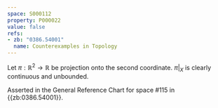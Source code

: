```yaml
---
space: S000112
property: P000022
value: false
refs:
- zb: "0386.54001"
  name: Counterexamples in Topology
---
```


Let $\pi: \mathbb{R}^2 \rightarrow \mathbb{R}$ be projection onto the second coordinate. $\pi|_X$ is clearly continuous and unbounded.

Asserted in the General Reference Chart for space #115 in
{{zb:0386.54001}}.
